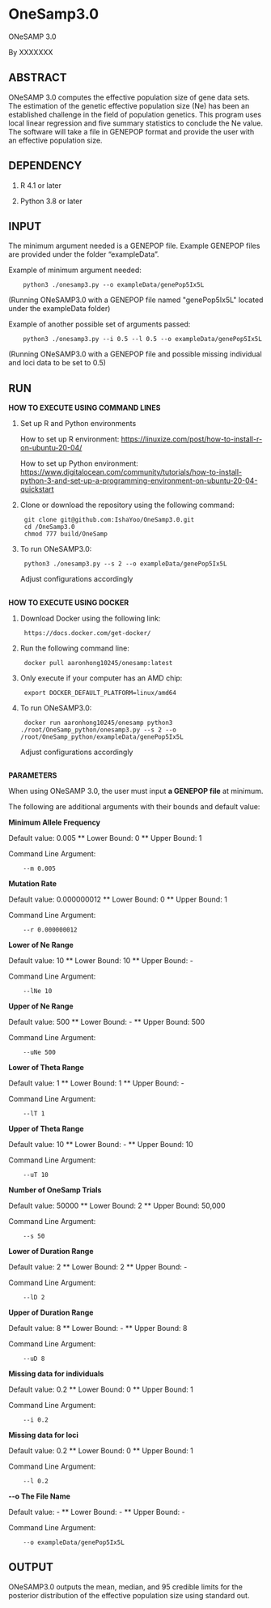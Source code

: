 # OneSamp3.0
ONeSAMP 3.0

By XXXXXXX


## ABSTRACT 

ONeSAMP 3.0 computes the effective population size of gene data sets. The estimation of the genetic effective 
population size (Ne) has been an established challenge in the field of population genetics. This program uses local linear regression and five 
summary statistics to conclude the Ne value. The software will take a file in GENEPOP format and provide the user with an effective population size. 


## DEPENDENCY

1. R 4.1 or later
        
2. Python 3.8 or later


## INPUT

The minimum argument needed is a GENEPOP file. Example GENEPOP files are provided under the folder “exampleData”. 

Example of minimum argument needed:
        
        python3 ./onesamp3.py --o exampleData/genePop5Ix5L
   (Running ONeSAMP3.0 with a GENEPOP file named "genePop5Ix5L" located under the exampleData folder)
   
Example of another possible set of arguments passed:
        
        python3 ./onesamp3.py --i 0.5 --l 0.5 --o exampleData/genePop5Ix5L
   (Running ONeSAMP3.0 with a GENEPOP file and possible missing individual and loci data to be set to 0.5)
   


## RUN


**HOW TO EXECUTE USING COMMAND LINES**



1. Set up R and Python environments

   How to set up R environment:
        https://linuxize.com/post/how-to-install-r-on-ubuntu-20-04/
        
   How to set up Python environment:
        https://www.digitalocean.com/community/tutorials/how-to-install-python-3-and-set-up-a-programming-environment-on-ubuntu-20-04-quickstart
        
2. Clone or download the repository using the following command:


        git clone git@github.com:IshaYoo/OneSamp3.0.git
        cd /OneSamp3.0
        chmod 777 build/OneSamp
        
3. To run ONeSAMP3.0:


        python3 ./onesamp3.py --s 2 --o exampleData/genePop5Ix5L
        
   Adjust configurations accordingly
 
 
## 


**HOW TO EXECUTE USING DOCKER**



1. Download Docker using the following link:

        https://docs.docker.com/get-docker/

2. Run the following command line:

        docker pull aaronhong10245/onesamp:latest
        
3. Only execute if your computer has an AMD chip: 
        
        export DOCKER_DEFAULT_PLATFORM=linux/amd64   
        
4. To run ONeSAMP3.0:
        
        docker run aaronhong10245/onesamp python3 ./root/OneSamp_python/onesamp3.py --s 2 --o /root/OneSamp_python/exampleData/genePop5Ix5L
    
    Adjust configurations accordingly

## 


**PARAMETERS**

When using ONeSAMP 3.0, the user must input **a GENEPOP file** at minimum. 

The following are additional arguments with their bounds and default value: 

**Minimum Allele Frequency**

Default value: 0.005 ** Lower Bound: 0 ** Upper Bound: 1

Command Line Argument: 

        --m 0.005

**Mutation Rate**

Default value: 0.000000012 ** Lower Bound: 0 ** Upper Bound: 1

Command Line Argument: 

        --r 0.000000012

**Lower of Ne Range**

Default value: 10 ** Lower Bound: 10 ** Upper Bound: -

Command Line Argument: 

        --lNe 10

**Upper of Ne Range**

Default value: 500 ** Lower Bound: - ** Upper Bound: 500

Command Line Argument: 

        --uNe 500

**Lower of Theta Range**

Default value: 1 ** Lower Bound: 1 ** Upper Bound: -

Command Line Argument: 

        --lT 1

**Upper of Theta Range**

Default value: 10 ** Lower Bound: - ** Upper Bound: 10

Command Line Argument: 

        --uT 10

**Number of OneSamp Trials**

Default value: 50000 ** Lower Bound: 2 ** Upper Bound: 50,000

Command Line Argument: 

        --s 50

**Lower of Duration Range**

Default value: 2 ** Lower Bound: 2 ** Upper Bound: -

Command Line Argument: 

        --lD 2

**Upper of Duration Range**

Default value: 8 ** Lower Bound: - ** Upper Bound: 8

Command Line Argument: 

        --uD 8

**Missing data for individuals**

Default value: 0.2 ** Lower Bound: 0 ** Upper Bound: 1

Command Line Argument: 

        --i 0.2

**Missing data for loci**

Default value: 0.2 ** Lower Bound: 0 ** Upper Bound: 1

Command Line Argument: 

        --l 0.2
        
**--o The File Name**

Default value: - ** Lower Bound: - ** Upper Bound: -

Command Line Argument: 

        --o exampleData/genePop5Ix5L


   
## OUTPUT

ONeSAMP3.0 outputs the mean, median, and 95 credible limits for the posterior distribution of the effective population size using standard out. 
        




